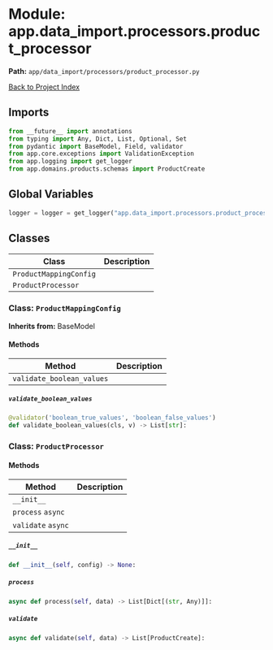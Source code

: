 # Module: app.data_import.processors.product_processor

**Path:** `app/data_import/processors/product_processor.py`

[Back to Project Index](../../../../index.md)

## Imports
```python
from __future__ import annotations
from typing import Any, Dict, List, Optional, Set
from pydantic import BaseModel, Field, validator
from app.core.exceptions import ValidationException
from app.logging import get_logger
from app.domains.products.schemas import ProductCreate
```

## Global Variables
```python
logger = logger = get_logger("app.data_import.processors.product_processor")
```

## Classes

| Class | Description |
| --- | --- |
| `ProductMappingConfig` |  |
| `ProductProcessor` |  |

### Class: `ProductMappingConfig`
**Inherits from:** BaseModel

#### Methods

| Method | Description |
| --- | --- |
| `validate_boolean_values` |  |

##### `validate_boolean_values`
```python
@validator('boolean_true_values', 'boolean_false_values')
def validate_boolean_values(cls, v) -> List[str]:
```

### Class: `ProductProcessor`

#### Methods

| Method | Description |
| --- | --- |
| `__init__` |  |
| `process` `async` |  |
| `validate` `async` |  |

##### `__init__`
```python
def __init__(self, config) -> None:
```

##### `process`
```python
async def process(self, data) -> List[Dict[(str, Any)]]:
```

##### `validate`
```python
async def validate(self, data) -> List[ProductCreate]:
```
